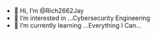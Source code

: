 - 👋 Hi, I’m @Rich2662Jay
- 👀 I’m interested in ...Cybersecurity Engineering
- 🌱 I’m currently learning ...Everything I Can...

<!---
Rich2662Jay/Rich2662Jay is a ✨ special ✨ repository because its `README.md` (this file) appears on your GitHub profile.
You can click the Preview link to take a look at your changes.
--->

